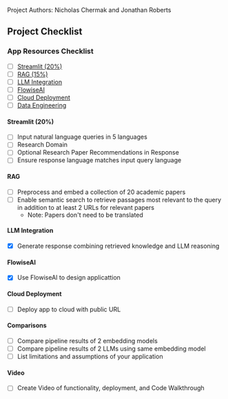 Project Authors: Nicholas Chermak and Jonathan Roberts

## Project Checklist
### App Resources Checklist
- [ ] [Streamlit (20%)](####Streamlit)
- [ ] [RAG (15%)](####RAG)
- [ ] [LLM Integration](####Google-Dataproc)
- [ ] [FlowiseAI](####Google-Cloud-Storage)
- [ ] [Cloud Deployment](####Cloud-Deployment)
- [ ] [Data Engineering](####Data-Engineering)

#### Streamlit (20%)
- [ ] Input natural language queries in 5 languages
- [ ] Research Domain
- [ ] Optional Research Paper Recommendations in Response
- [ ] Ensure response language matches input query language

#### RAG
- [ ] Preprocess and embed a collection of 20 academic papers
- [ ] Enable semantic search to retrieve passages most relevant to the query in addition to at least 2 URLs for relevant papers
    - Note: Papers don't need to be translated

#### LLM Integration
- [x] Generate response combining retrieved knowledge and LLM reasoning

#### FlowiseAI
- [x] Use FlowiseAI to design applicattion

#### Cloud Deployment
- [ ] Deploy app to cloud with public URL

#### Comparisons
- [ ] Compare pipeline results of 2 embedding models
- [ ] Compare pipeline results of 2 LLMs using same embedding model
- [ ] List limitations and assumptions of your application

#### Video
- [ ] Create Video of functionality, deployment, and Code Walkthrough
